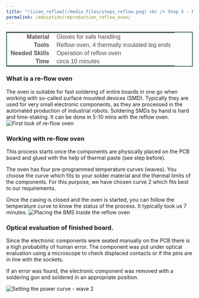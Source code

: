 ```yaml
---
title: "![icon_reflow](/media_files/steps_reflow.png) <br /> Step 5 - Reflow Oven"
permalink: /education/reproduction_reflow_oven/
---
```


<style type="text/css">
.tg  {border-collapse:collapse;border-spacing:5;border-color:#416960;border-width:2px; border-style:solid;}
.tg td{font-family:Arial, sans-serif;font-size:16px;padding:2px 10px;border-style:solid;border-width:0px;overflow:hidden;word-break:normal;border-color:#bbb;color:#594F4F;}
.tg .tg-rmb8{font-weight:bold;vertical-align:top; text-align:right;}
.tg .tg-rmb9{vertical-align:top}
.tg .tg-yw4l{font-weight:bold;vertical-align:top; text-align:right;}
.tg .tg-yw42{vertical-align:top}
</style>

<table class="tg">
  <tr>
    <td class="tg-yw4l">Material</td>
    <td class="tg-yw42">Gloves for safe handling</td>
  </tr>
  <tr>
    <td class="tg-rmb8">Tools</td>
    <td class="tg-rmb9">Reflow oven, 4 thermally insulated leg ends</td>
  </tr>
  <tr>
    <td class="tg-yw4l">Needed Skills<br></td>
    <td class="tg-yw42">Operation of reflow oven</td>
  </tr>
  <tr>
    <td class="tg-rmb8">Time</td>
    <td class="tg-rmb9">circa 10 minutes</td>
  </tr>
</table>

### What is a re-flow oven
The oven is suitable for fast soldering of entire boards in one go when working with so-called surface mounted devices (SMD).
Typically they are used for very small electronic components, as they are processed in the automated production of industrial robots.
Soldering SMDs by hand is hard and time-staking. It can be done in 5-10 mins with the reflow oven.
![First look of re-flow oven](/media_files/reflow_display_options.jpg)

### Working with re-flow oven

This process starts once the components are physically placed on the PCB board and glued with the help of thermal paste (see step before).

The oven has four pre-programmed temperature curves (waves). You choose the curve which fits to your solder material and the thermal limits of the components. For this purpose, we have chosen curve 2 which fits best to our requirements.

Once the casing is closed and the oven is started, you can follow the temperature curve to know the status of the process. It typically took us 7 minutes.
![Placing the BMS Inside the reflow oven](/media_files/reflow_placing_equipment.jpg)

### Optical evaluation of finished board.

Since the electronic components were seated manually on the PCB there is a high probability of human error. The component was put under optical evaluation using a microscope to check displaced contacts or if the pins are in line with the sockets.

If an error was found, the electronic component was removed with a soldering gun and soldered in an appropriate position.

![Setting the power curve - wave 2](/media_files/reflow_progress_curve.jpg)
